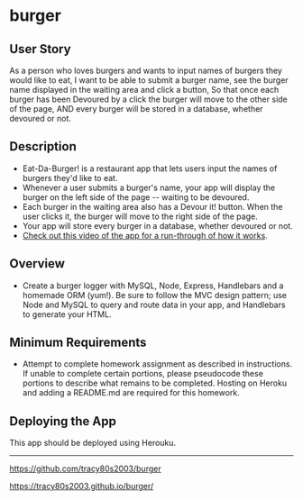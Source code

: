 # burger

## User Story

As a person who loves burgers and wants to input names of burgers they would like to eat,
I want to be able to submit a burger name, see the burger name displayed in the waiting area and click a button,
So that once each burger has been Devoured by a click the burger will move to the other side of the page,
AND every burger will be stored in a database, whether devoured or not.


## Description

* Eat-Da-Burger! is a restaurant app that lets users input the names of burgers they'd like to eat.
* Whenever a user submits a burger's name, your app will display the burger on the left side of the page -- waiting to be devoured.
* Each burger in the waiting area also has a Devour it! button. When the user clicks it, the burger will move to the right side of the page.
* Your app will store every burger in a database, whether devoured or not.
* [Check out this video of the app for a run-through of how it works](https://youtu.be/msvdn95x9OM).

## Overview

* Create a burger logger with MySQL, Node, Express, Handlebars and a homemade ORM (yum!). Be sure to follow the MVC design pattern; use Node and MySQL to query and route data in your app, and Handlebars to generate your HTML.

## Minimum Requirements

* Attempt to complete homework assignment as described in instructions. If unable to complete certain portions, please pseudocode these portions to describe what remains to be completed. Hosting on Heroku and adding a README.md are required for this homework.


## Deploying the App

This app should be deployed using Herouku.

***

<Heroku link>

https://github.com/tracy80s2003/burger

https://tracy80s2003.github.io/burger/
